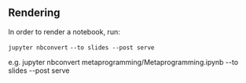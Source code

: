 ## Rendering

In order to render a notebook, run:

`jupyter nbconvert` <notebook-name> `--to slides --post serve`

e.g. jupyter nbconvert metaprogramming/Metaprogramming.ipynb --to slides --post serve
